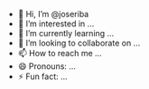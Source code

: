 - 👋 Hi, I’m @joseriba
- 👀 I’m interested in ...
- 🌱 I’m currently learning ...
- 💞️ I’m looking to collaborate on ...
- 📫 How to reach me ...
- 😄 Pronouns: ...
- ⚡ Fun fact: ...

<!---
joseriba/joseriba is a ✨ special ✨ repository because its `README.md` (this file) appears on your GitHub profile.
You can click the Preview link to take a look at your changes.
--->
